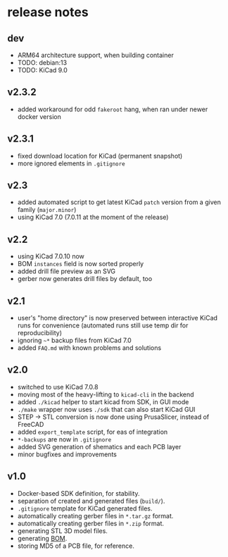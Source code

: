 # release notes

## dev
* ARM64 architecture support, when building container
* TODO: debian:13
* TODO: KiCad 9.0


## v2.3.2
* added workaround for odd `fakeroot` hang, when ran under newer docker version


## v2.3.1
* fixed download location for KiCad (permanent snapshot)
* more ignored elements in `.gitignore`


## v2.3
* added automated script to get latest KiCad `patch` version from a given family (`major.minor`)
* using KiCad 7.0 (7.0.11 at the moment of the release)


## v2.2
* using KiCad 7.0.10 now
* BOM `instances` field is now sorted properly
* added drill file preview as an SVG
* gerber now generates drill files by default, too


## v2.1
* user's "home directory" is now preserved between interactive KiCad runs for convenience (automated runs still use temp dir for reproducibility)
* ignoring `~*` backup files from KiCad 7.0
* added `FAQ.md` with known problems and solutions


## v2.0
* switched to use KiCad 7.0.8
* moving most of the heavy-lifting to `kicad-cli` in the backend
* added `./kicad` helper to start kicad from SDK, in GUI mode
* `./make` wrapper now uses `./sdk` that can also start KiCad GUI
* STEP -> STL conversion is now done using PrusaSlicer, instead of FreeCAD
* added `export_template` script, for eas of integration
* `*-backups` are now in `.gitignore`
* added SVG generation of shematics and each PCB layer
* minor bugfixes and improvements


## v1.0
* Docker-based SDK definition, for stability.
* separation of created and generated files (`build/`).
* `.gitignore` template for KiCad generated files.
* automatically creating gerber files in `*.tar.gz` format.
* automatically creating gerber files in `*.zip` format.
* generating STL 3D model files.
* generating [BOM](https://en.wikipedia.org/wiki/Bill_of_materials).
* storing MD5 of a PCB file, for reference.
